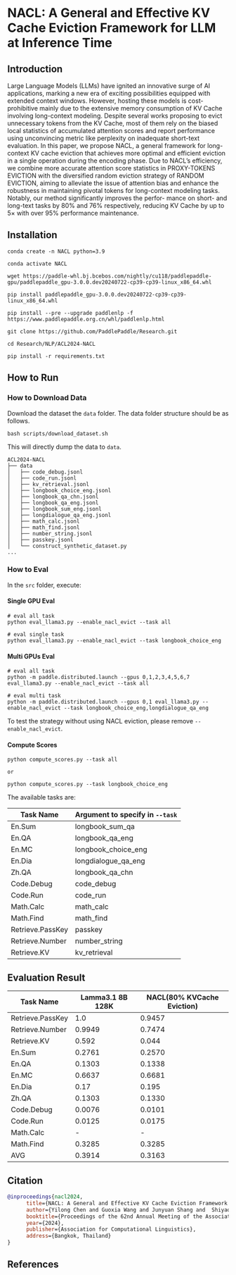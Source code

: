 # NACL: A General and Effective KV Cache Eviction Framework for LLM at Inference Time

## Introduction
Large Language Models (LLMs) have ignited an innovative surge of AI applications, marking a new era of exciting possibilities equipped with extended context windows. However, hosting these models is cost-prohibitive mainly due to the extensive memory consumption of KV Cache involving long-context modeling. Despite several works proposing to evict unnecessary tokens from the KV Cache, most of them rely on the biased local statistics of accumulated attention scores and report performance using unconvincing metric like perplexity on inadequate short-text evaluation. In this paper, we propose NACL, a general framework for long-context KV cache eviction that achieves more optimal and efficient eviction in a single operation during the encoding phase. Due to NACL’s efficiency, we combine more accurate attention score statistics in PROXY-TOKENS EVICTION with the diversified random eviction strategy of RANDOM EVICTION, aiming to alleviate the issue of attention bias and enhance the robustness in maintaining pivotal tokens for long-context modeling tasks. Notably, our method significantly improves the perfor- mance on short- and long-text tasks by 80% and 76% respectively, reducing KV Cache by up to 5× with over 95% performance maintenance. 

## Installation

```shell
conda create -n NACL python=3.9

conda activate NACL

wget https://paddle-whl.bj.bcebos.com/nightly/cu118/paddlepaddle-gpu/paddlepaddle_gpu-3.0.0.dev20240722-cp39-cp39-linux_x86_64.whl

pip install paddlepaddle_gpu-3.0.0.dev20240722-cp39-cp39-linux_x86_64.whl

pip install --pre --upgrade paddlenlp -f https://www.paddlepaddle.org.cn/whl/paddlenlp.html

git clone https://github.com/PaddlePaddle/Research.git

cd Research/NLP/ACL2024-NACL

pip install -r requirements.txt

```

## How to Run


### How to Download Data

Download the dataset the `data` folder. The data folder structure should be as follows.

```shell
bash scripts/download_dataset.sh
```

This will directly dump the data to `data`.

```
ACL2024-NACL
├── data
│   ├── code_debug.jsonl
│   ├── code_run.jsonl
│   ├── kv_retrieval.jsonl
│   ├── longbook_choice_eng.jsonl
│   ├── longbook_qa_chn.jsonl
│   ├── longbook_qa_eng.jsonl
│   ├── longbook_sum_eng.jsonl
│   ├── longdialogue_qa_eng.jsonl
│   ├── math_calc.jsonl
│   ├── math_find.jsonl
│   ├── number_string.jsonl
│   ├── passkey.jsonl
│   └── construct_synthetic_dataset.py
...
```

### How to Eval

In the `src` folder, execute:

#### Single GPU Eval

```shell
# eval all task
python eval_llama3.py --enable_nacl_evict --task all

# eval single task
python eval_llama3.py --enable_nacl_evict --task longbook_choice_eng
```

#### Multi GPUs Eval

```shell
# eval all task
python -m paddle.distributed.launch --gpus 0,1,2,3,4,5,6,7 eval_llama3.py --enable_nacl_evict --task all

# eval multi task
python -m paddle.distributed.launch --gpus 0,1 eval_llama3.py --enable_nacl_evict --task longbook_choice_eng,longdialogue_qa_eng
```

To test the strategy without using NACL eviction, please remove `--enable_nacl_evict`.

#### Compute Scores
```
python compute_scores.py --task all

or

python compute_scores.py --task longbook_choice_eng

```

The available tasks are:

| Task Name        | Argument to specify in `--task` |
| ---------------- | ------------------------------- |
| En.Sum           | longbook_sum_qa                 |
| En.QA            | longbook_qa_eng                 |
| En.MC            | longbook_choice_eng             |
| En.Dia           | longdialogue_qa_eng             |
| Zh.QA            | longbook_qa_chn                 |
| Code.Debug       | code_debug                      |
| Code.Run         | code_run                        |
| Math.Calc        | math_calc                       |
| Math.Find        | math_find                       |
| Retrieve.PassKey | passkey                         |
| Retrieve.Number  | number_string                   |
| Retrieve.KV      | kv_retrieval                    |



## Evaluation Result

| Task Name        | Lamma3.1 8B 128K | NACL(80% KVCache Eviction) |
| ---------------- | ---------------- | -------------------------- | 
| Retrieve.PassKey | 1.0              | 0.9457                     | 
| Retrieve.Number  | 0.9949           | 0.7474                     | 
| Retrieve.KV      | 0.592            | 0.044                      | 
| En.Sum           | 0.2761           | 0.2570                     | 
| En.QA            | 0.1303           | 0.1338                     | 
| En.MC            | 0.6637           | 0.6681                     | 
| En.Dia           | 0.17             | 0.195                      | 
| Zh.QA            | 0.1303           | 0.1330                     | 
| Code.Debug       | 0.0076           | 0.0101                     | 
| Code.Run         | 0.0125           | 0.0175                     | 
| Math.Calc        | -                | -                          | 
| Math.Find        | 0.3285           | 0.3285                     | 
| AVG              | 0.3914           | 0.3163                     | 



## Citation


```bibtex
@inproceedings{nacl2024,
      title={NACL: A General and Effective KV Cache Eviction Framework for LLM at Inference Time}, 
      author={Yilong Chen and Guoxia Wang and Junyuan Shang and  Shiyao Cui and Zhenyu Zhang and Tingwen Liu and Shuohuan Wang and Yu Sun and Dianhai Yu and Hua Wu},
      booktitle={Proceedings of the 62nd Annual Meeting of the Association for Computational Linguistics (ACL)},
      year={2024},
      publisher={Association for Computational Linguistics},
      address={Bangkok, Thailand}
}
```

## References
[^1]: Zhang, Xinrong, et al. "$\infty $ Bench: Extending Long Context Evaluation Beyond 100K Tokens." arXiv preprint arXiv:2402.13718 (2024).
[^2]: Llama team. "The Llama 3 Herd of Models"
